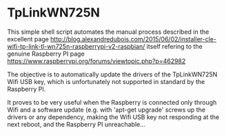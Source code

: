 # TpLinkWN725N
This simple shell script automates the manual process described in the excellent page http://blog.alexandredubois.com/2015/06/02/installer-cle-wifi-tp-link-tl-wn725n-raspberrypi-v2-raspbian/
itself refering to the genuine Raspberry PI page https://www.raspberrypi.org/forums/viewtopic.php?p=462982

The objective is to automatically update the drivers of the TpLinkWN725N Wifi USB key, which is unfortunately not
supported in standard by the Raspberry PI.

It proves to be very useful when the Raspberry is connected only through Wifi and a software update (e.g. with 
'apt-get upgrade' screws up the drivers or any dependency, making the Wifi USB key not responding at the next reboot, and the Raspberry PI unreachable...



